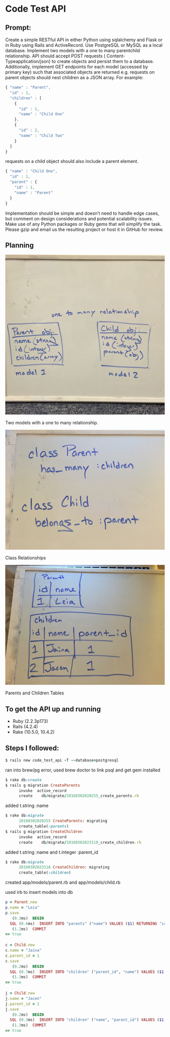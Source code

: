 # Code Test API

## Prompt:

Create a simple RESTful API in either Python using sqlalchemy and Flask or in Ruby using Rails and ActiveRecord. Use PostgreSQL or MySQL as a local database.  Implement two models with a one to many parent­child relationship.  API should accept POST requests ( Content­Typeapplication/json) to create objects and persist them to a database.   Additionally, implement GET endpoints for each model (accessed by primary key) such that associated objects are returned e.g.  requests on parent objects should nest children as a JSON array.  For example:

```javascript
{ "name" : "Parent",
  "id" : 1,
  "children" : [
    {
      "id" : 1,
      "name" : "Child One"
    },
    {
      "id" : 2,
      "name" : "Child Two"
    }
  ]
} 
```

requests on a child object should also include a parent element.

```javascript
{ "name" : "Child One",
  "id" : 1,
  "parent" : {
    "id" : 1,
    "name" : "Parent"
  }
}
```

Implementation should be simple and doesn’t need to handle edge cases, but comment on design considerations and potential scalability issues. Make use of any Python packages or Ruby gems that will simplify the task.  Please gzip and email us the resulting project or host it in GitHub for review.


## Planning

![one-to-many](/planning/IMG1_one-to-many.jpg)

Two models with a one to many relationship.

![relationship](/planning/IMG2_relationship.jpg)

Class Relationships

![dbtables](/planning/IMG3_tables.jpg)

Parents and Children Tables


## To get the API up and running

* Ruby (2.2.3p173)
* Rails (4.2.4)
* Rake (10.5.0, 10.4.2)


## Steps I followed:

```ruby
$ rails new code_test_api -T --database=postgresql
```

ran into brew/pg error, used brew doctor to link psql and get gem installed

```ruby
$ rake db:create
$ rails g migration CreateParents
      invoke  active_record
      create    db/migrate/20160302020255_create_parents.rb
```

added t.string :name

```ruby
$ rake db:migrate
      20160302020255 CreateParents: migrating
      create_table(:parents)
$ rails g migration CreateChildren
      invoke  active_record
      create    db/migrate/20160302023118_create_children.rb
```

added t.string :name and t.integer :parent_id

```ruby
$ rake db:migrate
      20160302023118 CreateChildren: migrating
      create_table(:children)
```

created app/models/parent.rb and app/models/child.rb

used irb to insert models into db

```ruby
p = Parent.new
p.name = "Leia"
p.save
   (0.3ms)  BEGIN
  SQL (0.6ms)  INSERT INTO "parents" ("name") VALUES ($1) RETURNING "id"  [["name", "Leia"]]
   (1.2ms)  COMMIT
=> true

c = Child.new
c.name = "Jaina"
c.parent_id = 1
c.save
   (0.2ms)  BEGIN
  SQL (0.7ms)  INSERT INTO "children" ("parent_id", "name") VALUES ($1, $2) RETURNING "id"  [["parent_id", 1], ["name", "Jaina"]]
   (1.3ms)  COMMIT
=> true

j = Child.new
j.name = "Jacen"
j.parent_id = 1
j.save
   (0.2ms)  BEGIN
  SQL (0.3ms)  INSERT INTO "children" ("name", "parent_id") VALUES ($1, $2) RETURNING "id"  [["name", "Jacen"], ["parent_id", 1]]
   (1.3ms)  COMMIT
=> true
```
